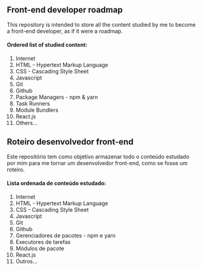 ## Front-end developer roadmap
 
 This repository is intended to store all the content studied by me to become a front-end developer, 
 as if it were a roadmap.
 
#### Ordered list of studied content: 
 <ol>
  <li>Internet</li>
  <li>HTML - Hypertext Markup Language</li>
  <li>CSS - Cascading Style Sheet</li>
  <li>Javascript</li>
  <li>Git</li>
  <li>Github</li>
  <li>Package Managers - npm & yarn</li>
  <li>Task Runners</li>
  <li>Module Bundlers</li>
  <li>React.js</li>
  <li>Others...</li>
 </ol>
 
## Roteiro desenvolvedor front-end
 
  Este repositório tem como objetivo armazenar todo o conteúdo estudado por mim para me tornar um desenvolvedor front-end, 
  como se fosse um roteiro. 

#### Lista ordenada de conteúdo estudado:
  <ol>
   <li>Internet</li>
   <li>HTML - Hypertext Markup Language</li>
   <li>CSS - Cascading Style Sheet</li>
   <li>Javascript</li>
   <li>Git</li>
   <li>Github</li>
   <li>Gerenciadores de pacotes - npm e yarn</li>
   <li>Executores de tarefas</li>
   <li>Módulos de pacote</li>
   <li>React.js</li>
   <li>Outros...</li>
  </ol> 
